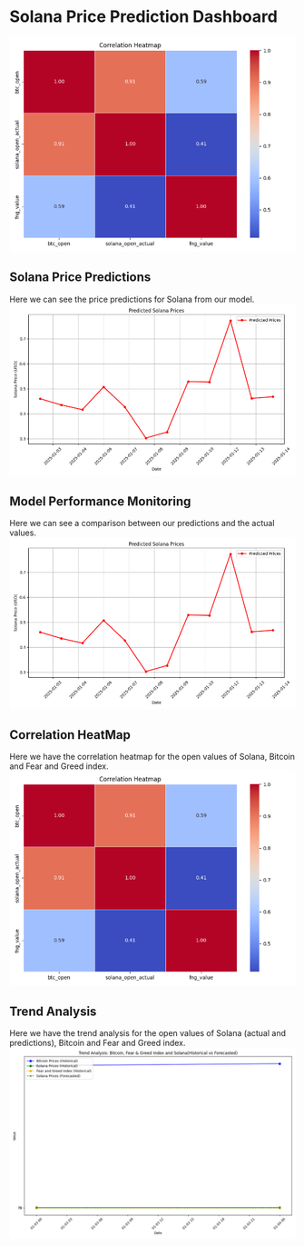 
# Solana Price Prediction Dashboard

![test](./test.png)


## Solana Price Predictions
Here we can see the price predictions for Solana from our model.
![Price_predictions](./solana_predictions_plot.png)



## Model Performance Monitoring
Here we can see a comparison between our predictions and the actual values.
![Hindcast](./solana_predictions_plot.png)



## Correlation HeatMap
Here we have the correlation heatmap for the open values of Solana, Bitcoin and Fear and Greed index.
![HeatMap](./sln_btc_fng_heatmap.png)



## Trend Analysis
Here we have the trend analysis for the open values of Solana (actual and predictions), Bitcoin and Fear and Greed index.
![Trend_analysis](./trend_analisis.png)

